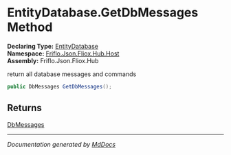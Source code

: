 ﻿<!--  
  <auto-generated>   
    The contents of this file were generated by a tool.  
    Changes to this file may be list if the file is regenerated  
  </auto-generated>   
-->

# EntityDatabase.GetDbMessages Method

**Declaring Type:** [EntityDatabase](../index.md)  
**Namespace:** [Friflo.Json.Fliox.Hub.Host](../../index.md)  
**Assembly:** Friflo.Json.Fliox.Hub

return all database messages and commands

```csharp
public DbMessages GetDbMessages();
```

## Returns

[DbMessages](../../../DB/Cluster/DbMessages/index.md)

___

*Documentation generated by [MdDocs](https://github.com/ap0llo/mddocs)*
